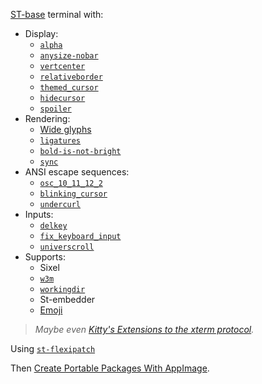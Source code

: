 [ST-base](https://st.suckless.org) terminal with:
- Display:
  - [`alpha`](https://st.suckless.org/patches/alpha)
  - [`anysize-nobar`](https://github.com/connor-brooks/st-anysize-nobar)
  - [`vertcenter`](https://st.suckless.org/patches/vertcenter)
  - [`relativeborder`](https://st.suckless.org/patches/relativeborder)
  - [`themed_cursor`](https://st.suckless.org/patches/themed_cursor)
  - [`hidecursor`](https://st.suckless.org/patches/hidecursor)
  - [`spoiler`](https://st.suckless.org/patches/spoiler)
- Rendering:
  - [Wide glyphs](https://www.reddit.com/r/suckless/comments/jt90ai/update_support_for_proper_glyph_rendering_in_st)
  - [`ligatures`](https://st.suckless.org/patches/ligatures)
  - [`bold-is-not-bright`](https://st.suckless.org/patches/bold-is-not-bright)
  - [`sync`](https://st.suckless.org/patches/sync)
- ANSI escape sequences:
  - [`osc_10_11_12_2`](https://st.suckless.org/patches/osc_10_11_12_2)
  - [`blinking_cursor`](https://st.suckless.org/patches/blinking_cursor)
  - [`undercurl`](https://st.suckless.org/patches/undercurl)
- Inputs:
  - [`delkey`](https://st.suckless.org/patches/delkey)
  - [`fix_keyboard_input`](https://st.suckless.org/patches/fix_keyboard_input)
  - [`universcroll`](https://st.suckless.org/patches/universcroll)
- Supports:
  - Sixel
  - [`w3m`](https://st.suckless.org/patches/w3m)
  - [`workingdir`](https://st.suckless.org/patches/workingdir)
  - St-embedder
  - [Emoji](https://www.youtube.com/watch?v=f9qNXV01yzg)

> *Maybe even [Kitty's Extensions to the xterm protocol](https://sw.kovidgoyal.net/kitty/protocol-extensions.html).*

Using [`st-flexipatch`](https://github.com/bakkeby/st-flexipatch)

Then [Create Portable Packages With AppImage](https://youtu.be/Wy63jwjpNg4).
